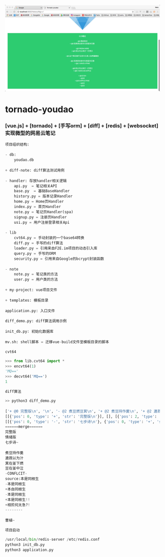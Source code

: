 ![Alt text](/img/welcome_1.jpg)    
   
   
   
   
   

# tornado-youdao    
   
### [vue.js] + [tornado] + [手写orm] + [diff] + [redis] + [websocket] 实现微型的网易云笔记
   
   
   
```python
项目组织结构:

- db:
    youdao.db

+ diff-note: diff算法测试用例

- handler: 存放handler相关逻辑
    api.py  = 笔记相关API
    base.py  = 基础BaseHandler
    history.py = 版本记录Handler
    home.py = Home页Handler
    index.py = 首页Handler
    note.py = 笔记页Handler(spa)
    signup.py = 注册页Handler
    usi.py = 用户注册登录相关Api

- lib
    cvt64.py = 手动封装的一个base64转换
    diff.py = 手写的diff算法
    loader.py = 引用来自F2E.im项目的动态引入库
    query.py = 手写的ORM
    security.py = 引用来自Google的bcrypt封装函数

- note
	note.py = 笔记类的方法
	user.py = 用户类的方法

+ my-project: vue项目文件

+ templates: 模板目录

application.py: 入口文件

diff_demo.py: diff算法调用示例

init_db.py: 初始化数据库

mv.sh: shell脚本 = 迁移vue-build文件至模板目录的脚本

```
      
   
   
   
`cvt64`   
```python
>>> from lib.cvt64 import *
>>> encvt64(1)
'MQ=='
>>> decvt64('MQ==')
1
```      
      
   
   
   
`diff算法`   
   
   
   
```python
>> python3 diff_demo.py

['+ @0 完整版\n', '\n', '- @2 煮豆燃豆萁\n', '+ @2 煮豆持作羹\n', '+ @2 漉菽以为汁\n', '+ @2 萁在釜下燃\n', '豆在釜中泣\n', '- @4 本是同根生\n', '+ @4 本自同根生\n', '相煎何太急\n', '\n', '曹植']
[[{'pos': 0, 'type': '+', 'str': '完整版\n'}], [], [{'pos': 2, 'type': '-', 'str': '煮豆燃豆萁\n'}, {'pos': 2, 'type': '+', 'str': '煮豆持作羹\n'}, {'pos': 2, 'type': '+', 'str': '漉菽以为汁\n'}, {'pos': 2, 'type': '+', 'str': '萁在釜下燃\n'}], [], [{'pos': 4, 'type': '-', 'str': '本是同根生\n'}, {'pos': 4, 'type': '+', 'str': '本自同根生\n'}], [], [], [], []]
[[{'pos': 0, 'type': '-', 'str': '七步诗\n'}, {'pos': 0, 'type': '+', 'str': '情绪版\n'}, {'pos': 0, 'type': '+', 'str': '七步诗~\n'}], [], [], [], [{'pos': 4, 'type': '-', 'str': '本是同根生\n'}, {'pos': 4, 'type': '+', 'str': '本是同根生!!\n'}, {'pos': 4, 'type': '+', 'str': '相煎何太急?!\n'}], [{'pos': 5, 'type': '-', 'str': '相煎何太急\n'}], [], [{'pos': 7, 'type': '-', 'str': '曹植'}, {'pos': 7, 'type': '+', 'str': '曹植~'}], []]
======merge======
完整版
情绪版
七步诗~

煮豆持作羹
漉菽以为汁
萁在釜下燃
豆在釜中泣
-CONFLCIT-
source:本是同根生
-本是同根生
+本自同根生
-本是同根生
+本是同根生!!
+相煎何太急?!
--------

曹植~
```   
      
   
   
   
`项目启动`   
```python
/usr/local/bin/redis-server /etc/redis.conf   
python3 init_db.py   
python3 application.py   
```